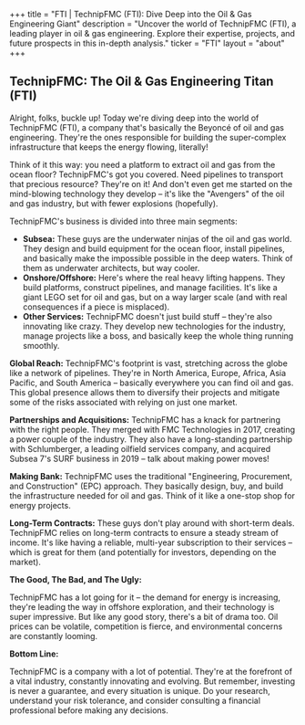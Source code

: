 +++
title = "FTI |  TechnipFMC (FTI): Dive Deep into the Oil & Gas Engineering Giant"
description = "Uncover the world of TechnipFMC (FTI), a leading player in oil & gas engineering. Explore their expertise, projects, and future prospects in this in-depth analysis."
ticker = "FTI"
layout = "about"
+++

        


## TechnipFMC: The Oil & Gas Engineering Titan (FTI)

Alright, folks, buckle up! Today we're diving deep into the world of TechnipFMC (FTI), a company that's basically the Beyoncé of oil and gas engineering.  They're the ones responsible for building the super-complex infrastructure that keeps the energy flowing, literally!

Think of it this way: you need a platform to extract oil and gas from the ocean floor? TechnipFMC's got you covered.  Need pipelines to transport that precious resource? They're on it!  And don't even get me started on the mind-blowing technology they develop – it's like the "Avengers" of the oil and gas industry, but with fewer explosions (hopefully).

TechnipFMC's business is divided into three main segments: 

* **Subsea:** These guys are the underwater ninjas of the oil and gas world.  They design and build equipment for the ocean floor, install pipelines, and basically make the impossible possible in the deep waters. Think of them as underwater architects, but way cooler.
* **Onshore/Offshore:** Here's where the real heavy lifting happens.  They build platforms, construct pipelines, and manage facilities. It's like a giant LEGO set for oil and gas, but on a way larger scale (and with real consequences if a piece is misplaced).
* **Other Services:** TechnipFMC doesn't just build stuff – they're also innovating like crazy.  They develop new technologies for the industry, manage projects like a boss, and basically keep the whole thing running smoothly.

**Global Reach:** TechnipFMC's footprint is vast, stretching across the globe like a network of pipelines. They're in North America, Europe, Africa, Asia Pacific, and South America – basically everywhere you can find oil and gas. This global presence allows them to diversify their projects and mitigate some of the risks associated with relying on just one market.

**Partnerships and Acquisitions:** TechnipFMC has a knack for partnering with the right people. They merged with FMC Technologies in 2017, creating a power couple of the industry. They also have a long-standing partnership with Schlumberger, a leading oilfield services company, and acquired Subsea 7's SURF business in 2019 – talk about making power moves!

**Making Bank:**  TechnipFMC uses the traditional "Engineering, Procurement, and Construction" (EPC) approach.  They basically design, buy, and build the infrastructure needed for oil and gas.  Think of it like a one-stop shop for energy projects.

**Long-Term Contracts:** These guys don't play around with short-term deals. TechnipFMC relies on long-term contracts to ensure a steady stream of income. It's like having a reliable, multi-year subscription to their services – which is great for them (and potentially for investors, depending on the market).

**The Good, The Bad, and The Ugly:**

TechnipFMC has a lot going for it – the demand for energy is increasing, they're leading the way in offshore exploration, and their technology is super impressive. But like any good story, there's a bit of drama too.  Oil prices can be volatile, competition is fierce, and environmental concerns are constantly looming.

**Bottom Line:** 

TechnipFMC is a company with a lot of potential. They're at the forefront of a vital industry, constantly innovating and evolving. But remember,  investing is never a guarantee, and every situation is unique.  Do your research, understand your risk tolerance, and consider consulting a financial professional before making any decisions. 

        
